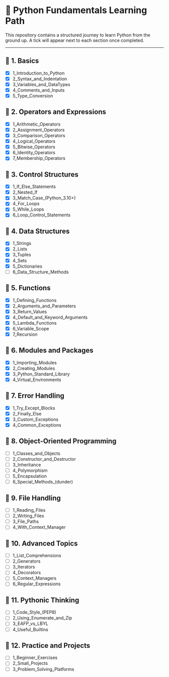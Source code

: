 # 📘 Python Fundamentals Learning Path

This repository contains a structured journey to learn Python from the ground up. A tick will appear next to each section once completed.

---

## 📂 1. Basics
- [x] 1_Introduction_to_Python
- [x] 2_Syntax_and_Indentation
- [x] 3_Variables_and_DataTypes
- [x] 4_Comments_and_Inputs
- [x] 5_Type_Conversion

## 📂 2. Operators and Expressions
- [x] 1_Arithmetic_Operators
- [x] 2_Assignment_Operators
- [x] 3_Comparison_Operators
- [x] 4_Logical_Operators
- [x] 5_Bitwise_Operators
- [x] 6_Identity_Operators
- [x] 7_Membership_Operators

## 📂 3. Control Structures
- [x] 1_If_Else_Statements
- [x] 2_Nested_If
- [x] 3_Match_Case_(Python_3.10+)
- [x] 4_For_Loops
- [x] 5_While_Loops
- [x] 6_Loop_Control_Statements  <!-- break, continue, pass -->

## 📂 4. Data Structures
- [x] 1_Strings
- [x] 2_Lists
- [x] 3_Tuples
- [x] 4_Sets
- [x] 5_Dictionaries
- [ ] 6_Data_Structure_Methods

## 📂 5. Functions
- [x] 1_Defining_Functions
- [x] 2_Arguments_and_Parameters
- [x] 3_Return_Values
- [x] 4_Default_and_Keyword_Arguments
- [x] 5_Lambda_Functions
- [x] 6_Variable_Scope
- [x] 7_Recursion

## 📂 6. Modules and Packages
- [x] 1_Importing_Modules
- [x] 2_Creating_Modules
- [x] 3_Python_Standard_Library
- [x] 4_Virtual_Environments

## 📂 7. Error Handling
- [x] 1_Try_Except_Blocks
- [x] 2_Finally_Else
- [x] 3_Custom_Exceptions
- [x] 4_Common_Exceptions

## 📂 8. Object-Oriented Programming
- [ ] 1_Classes_and_Objects
- [ ] 2_Constructor_and_Destructor
- [ ] 3_Inheritance
- [ ] 4_Polymorphism
- [ ] 5_Encapsulation
- [ ] 6_Special_Methods_(dunder)

## 📂 9. File Handling
- [ ] 1_Reading_Files
- [ ] 2_Writing_Files
- [ ] 3_File_Paths
- [ ] 4_With_Context_Manager

## 📂 10. Advanced Topics
- [ ] 1_List_Comprehensions
- [ ] 2_Generators
- [ ] 3_Iterators
- [ ] 4_Decorators
- [ ] 5_Context_Managers
- [ ] 6_Regular_Expressions

## 📂 11. Pythonic Thinking
- [ ] 1_Code_Style_(PEP8)
- [ ] 2_Using_Enumerate_and_Zip
- [ ] 3_EAFP_vs_LBYL
- [ ] 4_Useful_Builtins

## 📂 12. Practice and Projects
- [ ] 1_Beginner_Exercises
- [ ] 2_Small_Projects
- [ ] 3_Problem_Solving_Platforms
